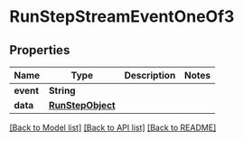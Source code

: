 # RunStepStreamEventOneOf3

## Properties
Name | Type | Description | Notes
------------ | ------------- | ------------- | -------------
**event** | **String** |  | 
**data** | [**RunStepObject**](RunStepObject.md) |  | 

[[Back to Model list]](../README.md#documentation-for-models) [[Back to API list]](../README.md#documentation-for-api-endpoints) [[Back to README]](../README.md)


